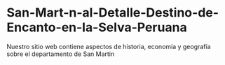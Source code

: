 # San-Mart-n-al-Detalle-Destino-de-Encanto-en-la-Selva-Peruana
 Nuestro sitio web contiene aspectos de historia, economía y geografía sobre el departamento de San Martin
